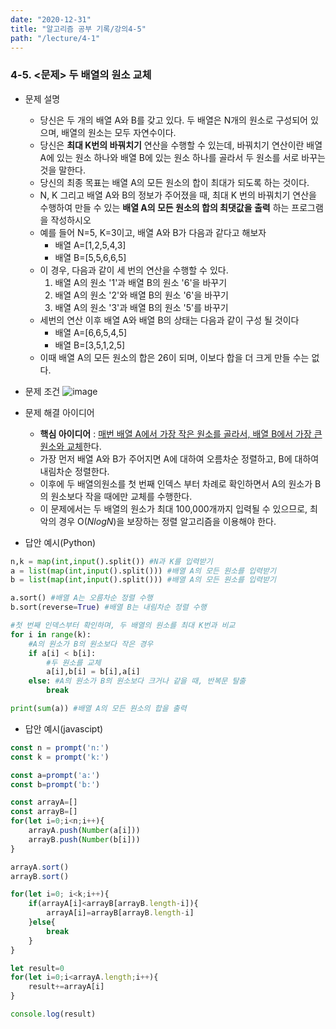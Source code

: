 ```yaml
---
date: "2020-12-31"
title: "알고리즘 공부 기록/강의4-5"
path: "/lecture/4-1"
---
```


### 4-5. <문제> 두 배열의 원소 교체
- 문제 설명
    - 당신은 두 개의 배열 A와 B를 갖고 있다. 두 배열은 N개의 원소로 구성되어 있으며, 배열의 원소는 모두 자연수이다.
    - 당신은 __최대 K번의 바꿔치기__ 연산을 수행할 수 있는데, 바꿔치기 연산이란 배열 A에 있는 원소 하나와 배열 B에 있는 원소 하나를 골라서 두 원소를 서로 바꾸는 것을 말한다.
    - 당신의 최종 목표는 배열 A의 모든 원소의 합이 최대가 되도록 하는 것이다.
    - N, K 그리고 배열 A와 B의 정보가 주어졌을 때, 최대 K 번의 바꿔치기 연산을 수행하여 만들 수 있는 __배열 A의 모든 원소의 합의 최댓값을 출력__ 하는 프로그램을 작성하시오
    - 예를 들어 N=5, K=3이고, 배열 A와 B가 다음과 같다고 해보자
        - 배열 A=[1,2,5,4,3]
        - 배열 B=[5,5,6,6,5]
    - 이 경우, 다음과 같이 세 번의 연산을 수행할 수 있다.
        1. 배열 A의 원소 '1'과 배열 B의 원소 '6'을 바꾸기
        1. 배열 A의 원소 '2'와 배열 B의 원소 '6'을 바꾸기
        1. 배열 A의 원소 '3'과 배열 B의 원소 '5'를 바꾸기
    - 세번의 연산 이후 배열 A와 배열 B의 상태는 다음과 같이 구성 될 것이다
        - 배열 A=[6,6,5,4,5]
        - 배열 B=[3,5,1,2,5]
    - 이때 배열 A의 모든 원소의 합은 26이 되며, 이보다 합을 더 크게 만들 수는 없다.

- 문제 조건
    ![image](https://user-images.githubusercontent.com/71132893/103402019-9dcf9b80-4b8e-11eb-98c5-3b3db3f6d8fb.png)

- 문제 해결 아이디어
    - __핵심 아이디어__ : <u>매번 배열 A에서 가장 작은 원소를 골라서, 배열 B에서 가장 큰 원소와 교체</u>한다.
    - 가장 먼저 배열 A와 B가 주어지면 A에 대하여 오름차순 정렬하고, B에 대하여 내림차순 정렬한다.
    - 이후에 두 배열의원소를 첫 번째 인덱스 부터 차례로 확인하면서 A의 원소가 B의 원소보다 작을 때에만 교체를 수행한다.
    - 이 문제에서는 두 배열의 원소가 최대 100,000개까지 입력될 수 있으므로, 최악의 경우 O(_NlogN_)을 보장하는 정렬 알고리즘을 이용해야 한다.

- 답안 예시(Python)

```python
n,k = map(int,input().split()) #N과 K를 입력받기
a = list(map(int,input().split())) #배열 A의 모든 원소를 입력받기
b = list(map(int,input().split())) #배열 A의 모든 원소를 입력받기

a.sort() #배열 A는 오름차순 정렬 수행
b.sort(reverse=True) #배열 B는 내림차순 정렬 수행

#첫 번째 인덱스부터 확인하며, 두 배열의 원소를 최대 K번과 비교
for i in range(k):
    #A의 원소가 B의 원소보다 작은 경우
    if a[i] < b[i]:
        #두 원소를 교체
        a[i],b[i] = b[i],a[i]
    else: #A의 원소가 B의 원소보다 크거나 같을 때, 반복문 탈출
        break

print(sum(a)) #배열 A의 모든 원소의 합을 출력
```

- 답안 예시(javascipt)

```js
const n = prompt('n:')
const k = prompt('k:')

const a=prompt('a:')
const b=prompt('b:')

const arrayA=[]
const arrayB=[]
for(let i=0;i<n;i++){
    arrayA.push(Number(a[i]))
    arrayB.push(Number(b[i]))
}

arrayA.sort()
arrayB.sort()

for(let i=0; i<k;i++){
    if(arrayA[i]<arrayB[arrayB.length-i]){
        arrayA[i]=arrayB[arrayB.length-i]
    }else{
        break
    }
}

let result=0
for(let i=0;i<arrayA.length;i++){
    result+=arrayA[i]
}

console.log(result)
```
